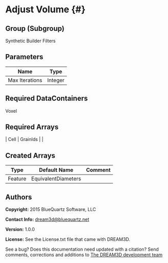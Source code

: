 Adjust Volume {#}
======

## Group (Subgroup)
Synthetic Builder Filters


## Parameters ##

| Name | Type |
|------|------|
| Max Iterations | Integer |

## Required DataContainers ##
Voxel

## Required Arrays ##



| Cell | GrainIds |  |

## Created Arrays ##

| Type | Default Name | Comment |
|------|--------------|---------|
| Feature | EquivalentDiameters |  |

## Authors ##

**Copyright:** 2015 BlueQuartz Software, LLC

**Contact Info:** dream3d@bluequartz.net

**Version:** 1.0.0

**License:**  See the License.txt file that came with DREAM3D.




See a bug? Does this documentation need updated with a citation? Send comments, corrections and additions to [The DREAM3D development team](mailto:dream3d@bluequartz.net?subject=Documentation%20Correction)

